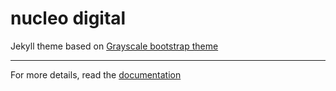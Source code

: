 nucleo digital
==============

Jekyll theme based on [Grayscale bootstrap theme ](http://ironsummitmedia.github.io/startbootstrap-grayscale/)

---
For more details, read the [documentation](http://jekyllrb.com/)
